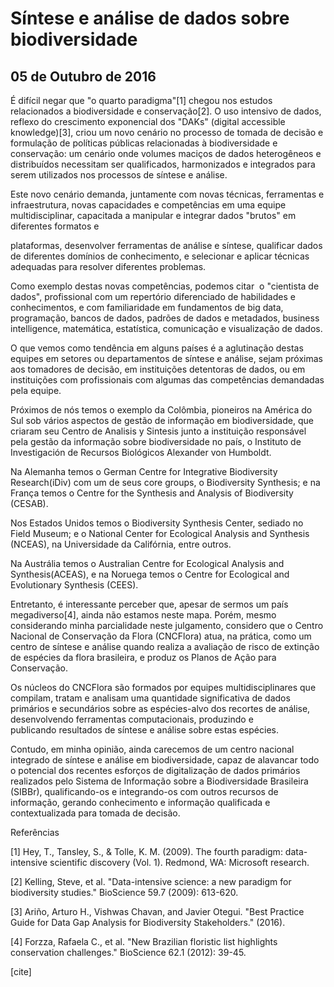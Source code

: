 # Síntese e análise de dados sobre biodiversidade
## 05 de Outubro de 2016

É difícil negar que "o quarto paradigma"[1] chegou nos estudos relacionados a biodiversidade e conservação[2]. O uso intensivo de dados, reflexo do crescimento exponencial dos "DAKs" (digital accessible knowledge)[3], criou um novo cenário no processo de tomada de decisão e formulação de políticas públicas relacionadas à biodiversidade e conservação: um cenário onde volumes maciços de dados heterogêneos e distribuídos necessitam ser qualificados, harmonizados e integrados para serem utilizados nos processos de síntese e análise.

Este novo cenário demanda, juntamente com novas técnicas, ferramentas e infraestrutura, novas capacidades e competências em uma equipe multidisciplinar, capacitada a manipular e integrar dados "brutos" em diferentes formatos e

plataformas, desenvolver ferramentas de análise e síntese, qualificar dados de diferentes domínios de conhecimento, e selecionar e aplicar técnicas adequadas para resolver diferentes problemas.

Como exemplo destas novas competências, podemos citar  o "cientista de dados", profissional com um repertório diferenciado de habilidades e conhecimentos, e com familiaridade em fundamentos de big data, programação, bancos de dados, padrões de dados e metadados, business intelligence, matemática, estatística, comunicação e visualização de dados.

O que vemos como tendência em alguns países é a aglutinação destas equipes em setores ou departamentos de síntese e análise, sejam próximas aos tomadores de decisão, em instituições detentoras de dados, ou em instituições com profissionais com algumas das competências demandadas pela equipe.

Próximos de nós temos o exemplo da Colômbia, pioneiros na América do Sul sob vários aspectos de gestão de informação em biodiversidade, que criaram seu Centro de Analisis y Sintesis junto a instituição responsável pela gestão da informação sobre biodiversidade no país, o Instituto de Investigación de Recursos Biológicos Alexander von Humboldt.

Na Alemanha temos o German Centre for Integrative Biodiversity Research(iDiv) com um de seus core groups, o Biodiversity Synthesis; e na França temos o Centre for the Synthesis and Analysis of Biodiversity (CESAB).

Nos Estados Unidos temos o Biodiversity Synthesis Center, sediado no Field Museum; e o National Center for Ecological Analysis and Synthesis (NCEAS), na Universidade da Califórnia, entre outros.

Na Austrália temos o Australian Centre for Ecological Analysis and Synthesis(ACEAS), e na Noruega temos o Centre for Ecological and Evolutionary Synthesis (CEES).

Entretanto, é interessante perceber que, apesar de sermos um país megadiverso[4], ainda não estamos neste mapa. Porém, mesmo considerando minha parcialidade neste julgamento, considero que o Centro Nacional de Conservação da Flora (CNCFlora) atua, na prática, como um centro de síntese e análise quando realiza a avaliação de risco de extinção de espécies da flora brasileira, e produz os Planos de Ação para Conservação.

Os núcleos do CNCFlora são formados por equipes multidisciplinares que compilam, tratam e analisam uma quantidade significativa de dados primários e secundários sobre as espécies-alvo dos recortes de análise, desenvolvendo ferramentas computacionais, produzindo e publicando resultados de síntese e análise sobre estas espécies.

Contudo, em minha opinião, ainda carecemos de um centro nacional integrado de síntese e análise em biodiversidade, capaz de alavancar todo o potencial dos recentes esforços de digitalização de dados primários realizados pelo Sistema de Informação sobre a Biodiversidade Brasileira (SIBBr), qualificando-os e integrando-os com outros recursos de informação, gerando conhecimento e informação qualificada e contextualizada para tomada de decisão.

Referências

[1] Hey, T., Tansley, S., & Tolle, K. M. (2009). The fourth paradigm: data-intensive scientific discovery (Vol. 1). Redmond, WA: Microsoft research.

[2] Kelling, Steve, et al. "Data-intensive science: a new paradigm for biodiversity studies." BioScience 59.7 (2009): 613-620.

[3] Ariño, Arturo H., Vishwas Chavan, and Javier Otegui. "Best Practice Guide for Data Gap Analysis for Biodiversity Stakeholders." (2016).

[4] Forzza, Rafaela C., et al. "New Brazilian floristic list highlights conservation challenges." BioScience 62.1 (2012): 39-45.

[cite]

